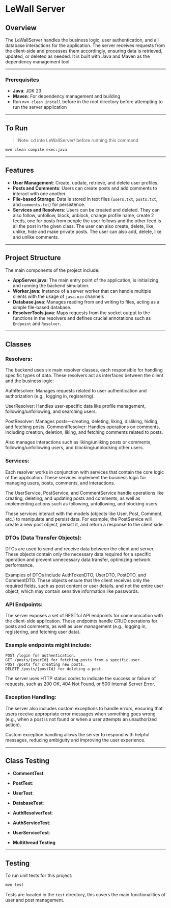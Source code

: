 # LeWall Server

## Overview

The LeWallServer handles the business logic, user authentication, and all database interactions for the application. The server receives requests from the client-side and processes them accordingly, ensuring data is retrieved, updated, or deleted as needed. It is built with Java and Maven as the dependency management tool.

---

### Prerequisites

- **Java**: JDK 23
- **Maven**: For dependency management and building
- Run `mvn clean install` before in the root directory before attempting to run the server application

---

## To Run

> Note: cd into LeWallServer/ before running this command

```bash
mvn clean compile exec:java
```

---

## Features

- **User Management**: Create, update, retrieve, and delete user profiles.
- **Posts and Comments**: Users can create posts and add comments to interact with one another.
- **File-based Storage**: Data is stored in text files (`users.txt`, `posts.txt`, and `comments.txt`) for persistence.
- **Services and Resolvers**: Users can be created and deleted. They can also follow, unfollow, block, unblock, change profile name, create 2 feeds, one for posts from people the user follows and the other feed is all the post in the given class. The user can also create, delete, like, unlike, hide and make private posts. The user can also add, delete, like and unlike comments.

---

## Project Structure

The main components of the project include:

- **AppServer.java**: The main entry point of the application, is initializing and running the backend simulation.
- **Worker.java:** Instance of a server worker that can handle multiple clients with the usage of `java.nio` channels
- **Database.java**: Manages reading from and writing to files, acting as a simple file-based database.
- **ResolverTools.java**: Maps requests from the socket output to the functions in the resolvers and defines crucial annotations such as `Endpoint` and `Resolver`.

---

## Classes

### Resolvers:

The backend uses six main resolver classes, each responsible for handling specific types of data. These resolvers act as interfaces between the client and the business logic:

AuthResolver: Manages requests related to user authentication and authorization (e.g., logging in, registering).

UserResolver: Handles user-specific data like profile management, following/unfollowing, and searching users.

PostResolver: Manages posts—creating, deleting, liking, disliking, hiding, and fetching posts.
CommentResolver: Handles operations on comments, including creation, deletion, liking, and fetching comments related to posts.

Also manages interactions such as liking/unliking posts or comments, following/unfollowing users, and blocking/unblocking other users.

### Services:

Each resolver works in conjunction with services that contain the core logic of the application. These services implement the business logic for managing users, posts, comments, and interactions.

The UserService, PostService, and CommentService handle operations like creating, deleting, and updating posts and comments, as well as implementing actions such as following, unfollowing, and blocking users.

These services interact with the models (objects like User, Post, Comment, etc.) to manipulate and persist data. For example, the PostService will create a new post object, persist it, and return a response to the client side.

### DTOs (Data Transfer Objects):

DTOs are used to send and receive data between the client and server. These objects contain only the necessary data required for a specific operation and prevent unnecessary data transfer, optimizing network performance.

Examples of DTOs include AuthTokenDTO, UserDTO, PostDTO, and CommentDTO. These objects ensure that the client receives only the required fields, such as post content or user details, and not the entire user object, which may contain sensitive information like passwords.

### API Endpoints:

The server exposes a set of RESTful API endpoints for communication with the client-side application. These endpoints handle CRUD operations for posts and comments, as well as user management (e.g., logging in, registering, and fetching user data).

### Example endpoints might include:

    POST /login for authentication.
    GET /posts/{userId} for fetching posts from a specific user.
    POST /posts for creating new posts.
    DELETE /posts/{postId} for deleting a post.

The server uses HTTP status codes to indicate the success or failure of requests, such as 200 OK, 404 Not Found, or 500 Internal Server Error.

### Exception Handling:

The server also includes custom exceptions to handle errors, ensuring that users receive appropriate error messages when something goes wrong (e.g., when a post is not found or when a user attempts an unauthorized action).

Custom exception handling allows the server to respond with helpful messages, reducing ambiguity and improving the user experience.

---

## Class Testing

- **CommentTest**:
- **PostTest**:
- **UserTest**:

- **DatabaseTest**:

- **AuthResolverTest**:

- **AuthServiceTest**:
- **UserServiceTest**:

- **Multithread Testing**

---

## Testing

To run unit tests for this project:

```bash
mvn test
```

Tests are located in the `test` directory, this covers the main functionalities of user and post management.
